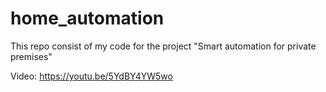 # home_automation
This repo consist of my code for the project "Smart automation for private premises"

Video: https://youtu.be/5YdBY4YW5wo
